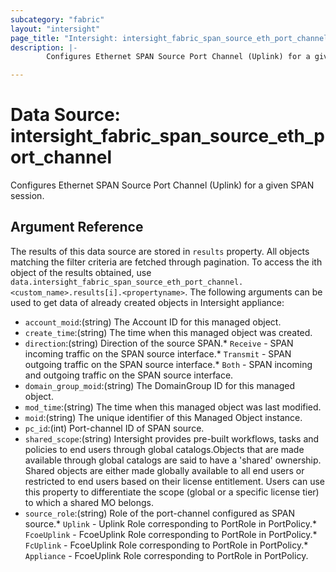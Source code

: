 ```yaml
---
subcategory: "fabric"
layout: "intersight"
page_title: "Intersight: intersight_fabric_span_source_eth_port_channel"
description: |-
        Configures Ethernet SPAN Source Port Channel (Uplink) for a given SPAN session.

---
```


# Data Source: intersight_fabric_span_source_eth_port_channel
Configures Ethernet SPAN Source Port Channel (Uplink) for a given SPAN session.
## Argument Reference
The results of this data source are stored in `results` property.
All objects matching the filter criteria are fetched through pagination.
To access the ith object of the results obtained, use `data.intersight_fabric_span_source_eth_port_channel.<custom_name>.results[i].<propertyname>`.
The following arguments can be used to get data of already created objects in Intersight appliance:
* `account_moid`:(string) The Account ID for this managed object. 
* `create_time`:(string) The time when this managed object was created. 
* `direction`:(string) Direction of the source SPAN.* `Receive` - SPAN incoming traffic on the SPAN source interface.* `Transmit` - SPAN outgoing traffic on the SPAN source interface.* `Both` - SPAN incoming and outgoing traffic on the SPAN source interface. 
* `domain_group_moid`:(string) The DomainGroup ID for this managed object. 
* `mod_time`:(string) The time when this managed object was last modified. 
* `moid`:(string) The unique identifier of this Managed Object instance. 
* `pc_id`:(int) Port-channel ID of SPAN source. 
* `shared_scope`:(string) Intersight provides pre-built workflows, tasks and policies to end users through global catalogs.Objects that are made available through global catalogs are said to have a 'shared' ownership. Shared objects are either made globally available to all end users or restricted to end users based on their license entitlement. Users can use this property to differentiate the scope (global or a specific license tier) to which a shared MO belongs. 
* `source_role`:(string) Role of the port-channel configured as SPAN source.* `Uplink` - Uplink Role corresponding to PortRole in PortPolicy.* `FcoeUplink` - FcoeUplink Role corresponding to PortRole in PortPolicy.* `FcUplink` - FcoeUplink Role corresponding to PortRole in PortPolicy.* `Appliance` - FcoeUplink Role corresponding to PortRole in PortPolicy. 
 
